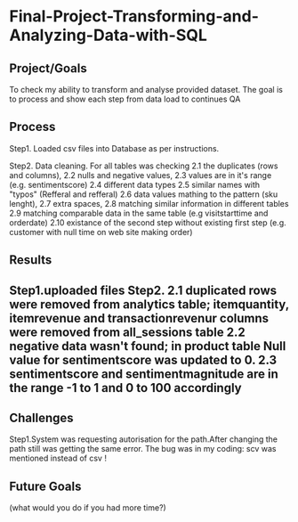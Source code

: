 # Final-Project-Transforming-and-Analyzing-Data-with-SQL

## Project/Goals

To check my ability to transform and analyse provided dataset. The goal is to process and show each step from data load to continues QA
## Process

Step1. Loaded csv files into Database as per instructions.

Step2. Data cleaning. For all tables was checking 
2.1 the duplicates (rows and columns),
2.2 nulls and negative values,
2.3 values are in it's range (e.g. sentimentscore)
2.4 different data types 
2.5 similar names with "typos" (Refferal and refferal)
2.6 data values mathing to the pattern (sku lenght),
2.7 extra spaces,
2.8 matching similar information in different tables
2.9 matching comparable data in the same table (e.g visitstarttime and orderdate)
2.10 existance of the second step without existing first step (e.g. customer with null time on web site making order)

## Results
Step1.uploaded files
Step2. 
2.1 duplicated rows were removed from analytics table; itemquantity, itemrevenue and transactionrevenur  columns were removed from all_sessions table
2.2 negative data wasn't found; in product table Null value for sentimentscore was updated to 0.
2.3 sentimentscore and sentimentmagnitude are in the range -1 to 1 and 0 to 100 accordingly
- 

## Challenges 
Step1.System was requesting autorisation for the path.After changing the path still was getting the same error. The bug was in my coding: scv was mentioned instead of csv !

## Future Goals
(what would you do if you had more time?)
